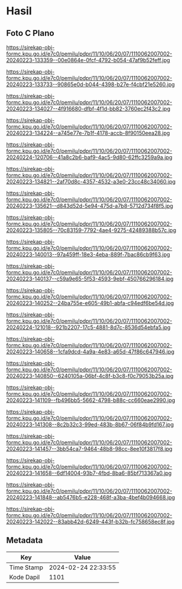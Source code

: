 # Hasil

## Foto C Plano

https://sirekap-obj-formc.kpu.go.id/e7c0/pemilu/pdpr/11/10/06/20/07/1110062007002-20240223-133359--00e0864e-0fcf-4792-b054-47af9b52feff.jpg

https://sirekap-obj-formc.kpu.go.id/e7c0/pemilu/pdpr/11/10/06/20/07/1110062007002-20240223-133733--90865e0d-b044-4398-b27e-f4cbf21e5260.jpg

https://sirekap-obj-formc.kpu.go.id/e7c0/pemilu/pdpr/11/10/06/20/07/1110062007002-20240223-134027--4f916680-dfbf-4f1d-bb82-3760ec2f43c2.jpg

https://sirekap-obj-formc.kpu.go.id/e7c0/pemilu/pdpr/11/10/06/20/07/1110062007002-20240223-134224--a745e77e-7b1f-4178-accb-8f90150eea28.jpg

https://sirekap-obj-formc.kpu.go.id/e7c0/pemilu/pdpr/11/10/06/20/07/1110062007002-20240224-120706--41a8c2b6-baf9-4ac5-9d80-62ffc3259a9a.jpg

https://sirekap-obj-formc.kpu.go.id/e7c0/pemilu/pdpr/11/10/06/20/07/1110062007002-20240223-134821--2af70d8c-4357-4532-a3e0-23cc48c34060.jpg

https://sirekap-obj-formc.kpu.go.id/e7c0/pemilu/pdpr/11/10/06/20/07/1110062007002-20240223-135621--d843d52d-5e94-475d-a7b8-5712d734f8f5.jpg

https://sirekap-obj-formc.kpu.go.id/e7c0/pemilu/pdpr/11/10/06/20/07/1110062007002-20240223-135805--70c83159-7792-4ae4-9275-42489388b57c.jpg

https://sirekap-obj-formc.kpu.go.id/e7c0/pemilu/pdpr/11/10/06/20/07/1110062007002-20240223-140013--97a459ff-18e3-4eba-889f-7bac86cb9f63.jpg

https://sirekap-obj-formc.kpu.go.id/e7c0/pemilu/pdpr/11/10/06/20/07/1110062007002-20240223-140137--c59a9e65-5f53-4593-9ebf-450766296184.jpg

https://sirekap-obj-formc.kpu.go.id/e7c0/pemilu/pdpr/11/10/06/20/07/1110062007002-20240223-140252--24ba755e-e605-49b1-abfa-c94edf6be54d.jpg

https://sirekap-obj-formc.kpu.go.id/e7c0/pemilu/pdpr/11/10/06/20/07/1110062007002-20240224-121018--921b2207-17c5-4881-8d7c-8536d54ebfa5.jpg

https://sirekap-obj-formc.kpu.go.id/e7c0/pemilu/pdpr/11/10/06/20/07/1110062007002-20240223-140658--1cfa9dcd-4a9a-4e83-a65d-47f86c647946.jpg

https://sirekap-obj-formc.kpu.go.id/e7c0/pemilu/pdpr/11/10/06/20/07/1110062007002-20240223-140850--6240105a-06bf-4c8f-b3c8-f0c79053b25a.jpg

https://sirekap-obj-formc.kpu.go.id/e7c0/pemilu/pdpr/11/10/06/20/07/1110062007002-20240223-141109--fb496bb5-5662-4798-b88c-cc660eae2990.jpg

https://sirekap-obj-formc.kpu.go.id/e7c0/pemilu/pdpr/11/10/06/20/07/1110062007002-20240223-141308--8c2b32c3-99ed-483b-8b67-06f84b9fd167.jpg

https://sirekap-obj-formc.kpu.go.id/e7c0/pemilu/pdpr/11/10/06/20/07/1110062007002-20240223-141457--3bb54ca7-9464-48b8-98cc-8ee10f3817f8.jpg

https://sirekap-obj-formc.kpu.go.id/e7c0/pemilu/pdpr/11/10/06/20/07/1110062007002-20240223-141658--6df14004-93b7-4fbd-8ba6-85bf713367a0.jpg

https://sirekap-obj-formc.kpu.go.id/e7c0/pemilu/pdpr/11/10/06/20/07/1110062007002-20240223-141848--ab5476b5-e228-468f-a3ba-4bef4b094668.jpg

https://sirekap-obj-formc.kpu.go.id/e7c0/pemilu/pdpr/11/10/06/20/07/1110062007002-20240223-142022--83abb42d-6249-443f-b32b-fc758658ec8f.jpg


## Metadata

| Key        | Value               |
| ---------- | ------------------- |
| Time Stamp | 2024-02-24 22:33:55 |
| Kode Dapil | 1101                |



